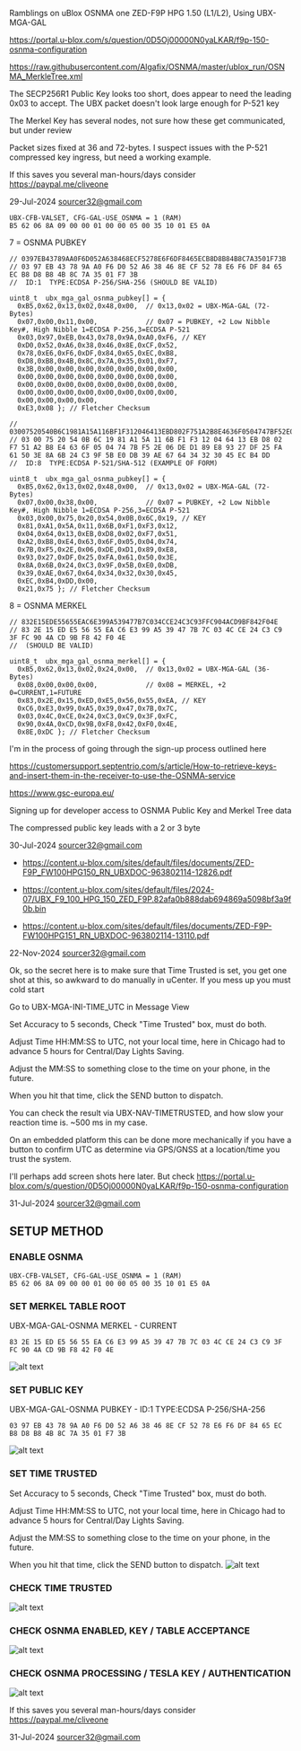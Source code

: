 Ramblings on uBlox OSNMA one ZED-F9P HPG 1.50 (L1/L2), Using UBX-MGA-GAL

 https://portal.u-blox.com/s/question/0D5Oj00000N0yaLKAR/f9p-150-osnma-configuration

 https://raw.githubusercontent.com/Algafix/OSNMA/master/ublox_run/OSNMA_MerkleTree.xml

 The SECP256R1 Public Key looks too short, does appear to need the leading 0x03 to accept. The UBX packet doesn't look large enough for P-521 key

 The Merkel Key has several nodes, not sure how these get communicated, but under review

 Packet sizes fixed at 36 and 72-bytes. I suspect issues with the P-521 compressed key ingress, but need a working example.
 
  If this saves you several man-hours/days consider https://paypal.me/cliveone
  
   29-Jul-2024  sourcer32@gmail.com

```
UBX-CFB-VALSET, CFG-GAL-USE_OSNMA = 1 (RAM)
B5 62 06 8A 09 00 00 01 00 00 05 00 35 10 01 E5 0A
```
7 = OSNMA PUBKEY
```
// 0397EB43789AA0F6D052A638468ECF5278E6F6DF8465ECB8D8B84B8C7A3501F73B
// 03 97 EB 43 78 9A A0 F6 D0 52 A6 38 46 8E CF 52 78 E6 F6 DF 84 65 EC B8 D8 B8 4B 8C 7A 35 01 F7 3B
//  ID:1  TYPE:ECDSA P-256/SHA-256 (SHOULD BE VALID)

uint8_t  ubx_mga_gal_osnma_pubkey[] = {
  0xB5,0x62,0x13,0x02,0x48,0x00,  // 0x13,0x02 = UBX-MGA-GAL (72-Bytes)
  0x07,0x00,0x11,0x00,            // 0x07 = PUBKEY, +2 Low Nibble Key#, High Nibble 1=ECDSA P-256,3=ECDSA P-521
  0x03,0x97,0xEB,0x43,0x78,0x9A,0xA0,0xF6, // KEY
  0xD0,0x52,0xA6,0x38,0x46,0x8E,0xCF,0x52,
  0x78,0xE6,0xF6,0xDF,0x84,0x65,0xEC,0xB8,
  0xD8,0xB8,0x4B,0x8C,0x7A,0x35,0x01,0xF7,
  0x3B,0x00,0x00,0x00,0x00,0x00,0x00,0x00,
  0x00,0x00,0x00,0x00,0x00,0x00,0x00,0x00,
  0x00,0x00,0x00,0x00,0x00,0x00,0x00,0x00,
  0x00,0x00,0x00,0x00,0x00,0x00,0x00,0x00,
  0x00,0x00,0x00,0x00,
  0xE3,0x08 }; // Fletcher Checksum
```
```
// 03007520540B6C1981A15A116BF1F312046413EBD802F751A2B8E4636F0504747BF52E06DED189E89327DF25FA61503E8A6B24C39F5BE0DB39AE676434323045ECB4DD
// 03 00 75 20 54 0B 6C 19 81 A1 5A 11 6B F1 F3 12 04 64 13 EB D8 02 F7 51 A2 B8 E4 63 6F 05 04 74 7B F5 2E 06 DE D1 89 E8 93 27 DF 25 FA 61 50 3E 8A 6B 24 C3 9F 5B E0 DB 39 AE 67 64 34 32 30 45 EC B4 DD
//  ID:8  TYPE:ECDSA P-521/SHA-512 (EXAMPLE OF FORM)

uint8_t  ubx_mga_gal_osnma_pubkey[] = {
  0xB5,0x62,0x13,0x02,0x48,0x00,  // 0x13,0x02 = UBX-MGA-GAL (72-Bytes)
  0x07,0x00,0x38,0x00,            // 0x07 = PUBKEY, +2 Low Nibble Key#, High Nibble 1=ECDSA P-256,3=ECDSA P-521
  0x03,0x00,0x75,0x20,0x54,0x0B,0x6C,0x19, // KEY
  0x81,0xA1,0x5A,0x11,0x6B,0xF1,0xF3,0x12,
  0x04,0x64,0x13,0xEB,0xD8,0x02,0xF7,0x51,
  0xA2,0xB8,0xE4,0x63,0x6F,0x05,0x04,0x74,
  0x7B,0xF5,0x2E,0x06,0xDE,0xD1,0x89,0xE8,
  0x93,0x27,0xDF,0x25,0xFA,0x61,0x50,0x3E,
  0x8A,0x6B,0x24,0xC3,0x9F,0x5B,0xE0,0xDB,
  0x39,0xAE,0x67,0x64,0x34,0x32,0x30,0x45,
  0xEC,0xB4,0xDD,0x00,
  0x21,0x75 }; // Fletcher Checksum
```
8 = OSNMA MERKEL
```
// 832E15EDE55655EAC6E399A539477B7C034CCE24C3C93FFC904ACD9BF842F04E
// 83 2E 15 ED E5 56 55 EA C6 E3 99 A5 39 47 7B 7C 03 4C CE 24 C3 C9 3F FC 90 4A CD 9B F8 42 F0 4E
//  (SHOULD BE VALID)

uint8_t  ubx_mga_gal_osnma_merkel[] = {
  0xB5,0x62,0x13,0x02,0x24,0x00,  // 0x13,0x02 = UBX-MGA-GAL (36-Bytes)
  0x08,0x00,0x00,0x00,            // 0x08 = MERKEL, +2 0=CURRENT,1=FUTURE
  0x83,0x2E,0x15,0xED,0xE5,0x56,0x55,0xEA, // KEY
  0xC6,0xE3,0x99,0xA5,0x39,0x47,0x7B,0x7C,
  0x03,0x4C,0xCE,0x24,0xC3,0xC9,0x3F,0xFC,
  0x90,0x4A,0xCD,0x9B,0xF8,0x42,0xF0,0x4E,
  0x8E,0xDC }; // Fletcher Checksum
```

I'm in the process of going through the sign-up process outlined here

https://customersupport.septentrio.com/s/article/How-to-retrieve-keys-and-insert-them-in-the-receiver-to-use-the-OSNMA-service

https://www.gsc-europa.eu/

Signing up for developer access to OSNMA Public Key and Merkel Tree data

The compressed public key leads with a 2 or 3 byte

  30-Jul-2024  sourcer32@gmail.com

  *  https://content.u-blox.com/sites/default/files/documents/ZED-F9P_FW100HPG150_RN_UBXDOC-963802114-12826.pdf
  *  https://content.u-blox.com/sites/default/files/2024-07/UBX_F9_100_HPG_150_ZED_F9P.82afa0b888dab694869a5098bf3a9f0b.bin

  *  https://content.u-blox.com/sites/default/files/documents/ZED-F9P-FW100HPG151_RN_UBXDOC-963802114-13110.pdf

  22-Nov-2024  sourcer32@gmail.com
  
  
Ok, so the secret here is to make sure that Time Trusted is set, you get one shot at this, so awkward to do manually in uCenter. If you mess up you must cold start

Go to UBX-MGA-INI-TIME_UTC in Message View

Set Accuracy to 5 seconds, Check "Time Trusted" box, must do both.

Adjust Time HH:MM:SS to UTC, not your local time, here in Chicago had to advance 5 hours for Central/Day Lights Saving.

Adjust the MM:SS to something close to the time on your phone, in the future.

When you hit that time, click the SEND button to dispatch.

You can check the result via UBX-NAV-TIMETRUSTED, and how slow your reaction time is. ~500 ms in my case.

On an embedded platform this can be done more mechanically if you have a button to confirm UTC as determine via GPS/GNSS at a location/time you trust the system.

I'll perhaps add screen shots here later. But check  https://portal.u-blox.com/s/question/0D5Oj00000N0yaLKAR/f9p-150-osnma-configuration

  31-Jul-2024  sourcer32@gmail.com

##  SETUP METHOD
###  ENABLE OSNMA
```
UBX-CFB-VALSET, CFG-GAL-USE_OSNMA = 1 (RAM)
B5 62 06 8A 09 00 00 01 00 00 05 00 35 10 01 E5 0A
```

###  SET MERKEL TABLE ROOT
UBX-MGA-GAL-OSNMA MERKEL - CURRENT
```
83 2E 15 ED E5 56 55 EA C6 E3 99 A5 39 47 7B 7C 03 4C CE 24 C3 C9 3F FC 90 4A CD 9B F8 42 F0 4E
```
![alt text](ubx_mga_gal_osnma_merkel_001.jpg?raw=true)

###  SET PUBLIC KEY
UBX-MGA-GAL-OSNMA PUBKEY - ID:1  TYPE:ECDSA P-256/SHA-256
```
03 97 EB 43 78 9A A0 F6 D0 52 A6 38 46 8E CF 52 78 E6 F6 DF 84 65 EC B8 D8 B8 4B 8C 7A 35 01 F7 3B
```
![alt text](ubx_mga_gal_osnma_pubkey_001.jpg?raw=true)

### SET TIME TRUSTED
Set Accuracy to 5 seconds, Check "Time Trusted" box, must do both.

Adjust Time HH:MM:SS to UTC, not your local time, here in Chicago had to advance 5 hours for Central/Day Lights Saving.

Adjust the MM:SS to something close to the time on your phone, in the future.

When you hit that time, click the SEND button to dispatch.
![alt text](ubx_mga_ini_timeutc_001.jpg?raw=true)

### CHECK TIME TRUSTED
![alt text](ubx_nav_trustedtime_001.jpg?raw=true)

### CHECK OSNMA ENABLED, KEY / TABLE ACCEPTANCE
![alt text](osnma_test_001.jpg?raw=true)

### CHECK OSNMA PROCESSING / TESLA KEY / AUTHENTICATION
![alt text](osnma_test_002.jpg?raw=true)

  If this saves you several man-hours/days consider https://paypal.me/cliveone

  31-Jul-2024  sourcer32@gmail.com
